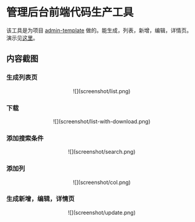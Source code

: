 # 管理后台前端代码生产工具
该工具是为项目 [admin-template](https://github.com/iamjoel/admin-template) 做的。能生成，列表，新增，编辑，详情页。 演示见[这里](https://iamjoel.github.io/admin-fe-generator/src/)。

## 内容截图
### 生成列表页
<p align="center">
![](screenshot/list.png)
</p>

### 下载
<p align="center">
![](screenshot/list-with-download.png)  
</p>

### 添加搜索条件
<p align="center">
![](screenshot/search.png)  
</p>

### 添加列
<p align="center">
![](screenshot/col.png)  
</p>

### 生成新增，编辑，详情页
<p align="center">
![](screenshot/update.png)  
</p>
















